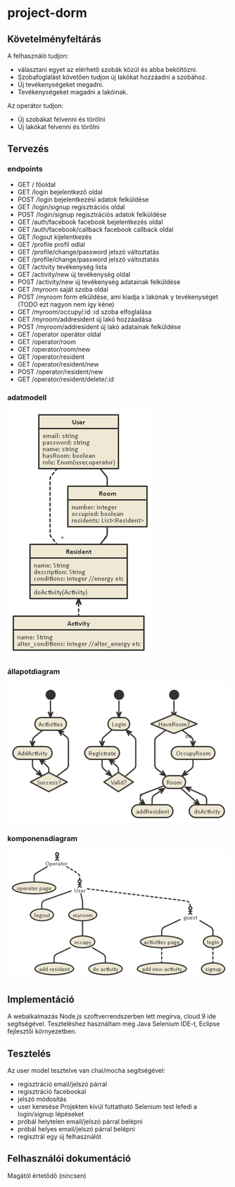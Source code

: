 # project-dorm
## Követelményfeltárás
A felhasználó tudjon:
- választani egyet az elérhető szobák közül és abba beköltözni.
- Szobafoglalást követően tudjon új lakókat hozzáadni a szobához.
- Új tevékenységeket megadni.
- Tevékenységeket magadni a lakóinak.

Az operátor tudjon:
- Új szobákat felvenni és törölni
- Új lakókat felvenni és törölni

## Tervezés

### endpoints
- GET   /                           főoldal
- GET   /login                      bejelentkező oldal
- POST  /login                      bejelentkezési adatok felküldése
- GET   /login/signup               regisztrációs oldal
- POST  /login/signup               regisztrációs adatok felküldése
- GET   /auth/facebook              facebook bejelentkezés oldal
- GET   /auth/facebook/callback     facebook callback oldal
- GET   /logout                     kijelentkezés
- GET   /profile                    profil odlal
- GET   /profile/change/password    jelszó változtatás
- GET   /profile/change/password    jelszó változtatás
- GET   /activity                   tevékenység lista
- GET   /activity/new               új tevékenység oldal
- POST  /activity/new               új tevékenység adatainak felküldése
- GET   /myroom                     saját szoba oldal
- POST  /myroom                     form elküldése, ami kiadja x lakónak y tevékenységet (TODO ezt nagyon nem így kéne)
- GET   /myroom/occupy/:id          :id szoba elfoglalása
- GET   /myroom/addresident         új lakó hozzáadása
- POST  /myroom/addresident         új lakó adatainak felküldése
- GET   /operator                   operátor oldal
- GET   /operator/room                   
- GET   /operator/room/new                   
- GET   /operator/resident                   
- GET   /operator/resident/new                   
- POST  /operator/resident/new                   
- GET   /operator/resident/delete/:id                   

### adatmodell

![adatmodell](docs/images/adatmodell.png)

### állapotdiagram

![állapotdiagram](docs/images/allapotdiagram.png)

### komponensdiagram

![komponensdiagram](docs/images/komponensdiagram.png)

## Implementáció

A webalkalmazás Node.js szoftverrendszerben lett megírva, cloud 9 ide segítségével.
Teszteléshez használtam még Java Selenium IDE-t, Eclipse fejlesztői környezetben.

## Tesztelés

Az user model tesztelve van chai/mocha segítségével:
- regisztráció email/jelszó párral
- regisztráció facebookal
- jelszó módosítás
- user keresése
Projekten kívül futtatható Selenium test lefedi a login/signup lépéseket
- próbál helytelen email/jelszó párral belépni
- próbál helyes email/jelszó párral belépni
- regisztrál egy új felhasználót

## Felhasználói dokumentáció

Magától értetődő (nincsen)

